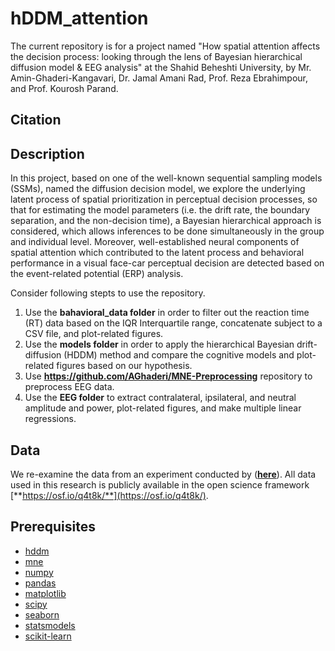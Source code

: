 # hDDM_attention
The current repository is for a project named "How spatial attention affects the decision process: looking through the lens of Bayesian hierarchical diffusion model & EEG analysis" at the Shahid Beheshti University, by Mr. Amin-Ghaderi-Kangavari, Dr. Jamal Amani Rad, Prof. Reza Ebrahimpour, and Prof. Kourosh Parand.

## Citation  

## Description
In this project, based on one of the well-known sequential sampling models (SSMs), named the diffusion decision model, we explore the underlying latent process of spatial prioritization in perceptual decision processes, so that for estimating the model parameters (i.e. the drift rate, the boundary separation, and the non-decision time), a Bayesian hierarchical approach is considered, which allows inferences to be done simultaneously in the group and individual level. Moreover, well-established neural components of spatial attention which contributed to the latent process and behavioral performance in a visual face-car perceptual decision are detected based on the event-related potential (ERP) analysis. 

Consider following stepts to use the repository.
1. Use the **bahavioral_data folder** in order to filter out the reaction time (RT) data based on the IQR Interquartile range, concatenate subject to a CSV file, and plot-related figures.
2. Use the **models folder** in order to apply the hierarchical Bayesian drift-diffusion (HDDM) method and compare the cognitive models and plot-related figures based on our hypothesis.
3. Use **https://github.com/AGhaderi/MNE-Preprocessing** repository to preprocess EEG data.
4. Use the **EEG folder** to extract contralateral, ipsilateral, and neutral amplitude and power, plot-related figures, and make multiple linear regressions.

## Data
We re-examine the data from an experiment conducted by ([**here**](https://www.biorxiv.org/content/10.1101/253047v1)). All data used in this research is publicly available in the open science framework [**https://osf.io/q4t8k/**](https://osf.io/q4t8k/).


## Prerequisites

- [hddm](http://ski.clps.brown.edu/hddm_docs/)
- [mne](https://mne.tools/stable/install/mne_python.html)
- [numpy](https://numpy.org/install/)
- [pandas](https://pandas.pydata.org/pandas-docs/stable/getting_started/install.html)
- [matplotlib](https://matplotlib.org/stable/users/installing.html)
- [scipy](https://www.scipy.org/install.html)
- [seaborn](https://seaborn.pydata.org/installing.html)
- [statsmodels](https://www.statsmodels.org/stable/install.html)
- [scikit-learn](https://scikit-learn.org/stable/install.html)


